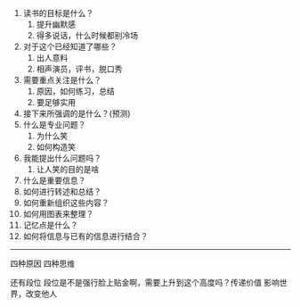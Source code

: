 
1. 读书的目标是什么？
	1. 提升幽默感
	2. 得多说话，什么时候都别冷场
2. 对于这个已经知道了哪些？
	1. 出人意料
	2. 相声演员，评书，脱口秀
3. 需要重点关注是什么？
	1. 原因，如何练习，总结
	2. 要足够实用
4. 接下来所强调的是什么？(预测)
5. 什么是专业问题？
	1. 为什么笑
	2. 如何构造笑
6. 我能提出什么问题吗？
	1. 让人笑的目的是啥
7. 什么是重要信息？
8. 如何进行转述和总结？
9. 如何重新组织这些内容？
10. 如何用图表来整理？
11. 记忆点是什么？
12. 如何将信息与已有的信息进行结合？
---
四种原因
四种思维

还有段位
段位是不是强行脸上贴金啊，需要上升到这个高度吗？传递价值 影响世界，改变他人